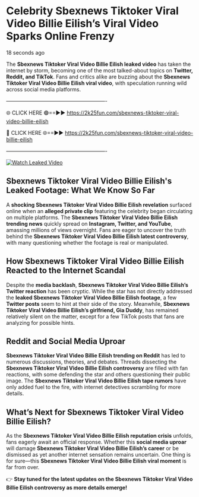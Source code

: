 # Celebrity Sbexnews Tiktoker Viral Video Billie Eilish’s Viral Video Sparks Online Frenzy

18 seconds ago

The **Sbexnews Tiktoker Viral Video Billie Eilish leaked video** has taken the internet by storm, becoming one of the most talked-about topics on **Twitter, Reddit, and TikTok**. Fans and critics alike are buzzing about the **Sbexnews Tiktoker Viral Video Billie Eilish viral video**, with speculation running wild across social media platforms.

———————————————————-

🌐 CLICK HERE 🟢==►► https://2k25fun.com/sbexnews-tiktoker-viral-video-billie-eilish

🔴 CLICK HERE 🌐==►► https://2k25fun.com/sbexnews-tiktoker-viral-video-billie-eilish

———————————————————-

[![Watch Leaked Video](https://miro.medium.com/v2/resize:fit:828/format:webp/1*cilzJN44JGOrTw9NJCrNHA.gif "Watch Leaked Video")](https://2k25fun.com/sbexnews-tiktoker-viral-video-billie-eilish)

## **Sbexnews Tiktoker Viral Video Billie Eilish's Leaked Footage: What We Know So Far**  
A **shocking Sbexnews Tiktoker Viral Video Billie Eilish revelation** surfaced online when an **alleged private clip** featuring the celebrity began circulating on multiple platforms. The **Sbexnews Tiktoker Viral Video Billie Eilish trending news** quickly spread on **Instagram, Twitter, and YouTube**, amassing millions of views overnight. Fans are eager to uncover the truth behind the **Sbexnews Tiktoker Viral Video Billie Eilish latest controversy**, with many questioning whether the footage is real or manipulated.  

## **How Sbexnews Tiktoker Viral Video Billie Eilish Reacted to the Internet Scandal**  
Despite the **media backlash**, **Sbexnews Tiktoker Viral Video Billie Eilish’s Twitter reaction** has been cryptic. While the star has not directly addressed the **leaked Sbexnews Tiktoker Viral Video Billie Eilish footage**, a few **Twitter posts** seem to hint at their side of the story. Meanwhile, **Sbexnews Tiktoker Viral Video Billie Eilish’s girlfriend, Gia Duddy**, has remained relatively silent on the matter, except for a few TikTok posts that fans are analyzing for possible hints.  

## **Reddit and Social Media Uproar**  
**Sbexnews Tiktoker Viral Video Billie Eilish trending on Reddit** has led to numerous discussions, theories, and debates. Threads dissecting the **Sbexnews Tiktoker Viral Video Billie Eilish controversy** are filled with fan reactions, with some defending the star and others questioning their public image. The **Sbexnews Tiktoker Viral Video Billie Eilish tape rumors** have only added fuel to the fire, with internet detectives scrambling for more details.  

## **What’s Next for Sbexnews Tiktoker Viral Video Billie Eilish?**  
As the **Sbexnews Tiktoker Viral Video Billie Eilish reputation crisis** unfolds, fans eagerly await an official response. Whether this **social media uproar** will damage **Sbexnews Tiktoker Viral Video Billie Eilish’s career** or be dismissed as yet another internet sensation remains uncertain. One thing is for sure—this **Sbexnews Tiktoker Viral Video Billie Eilish viral moment** is far from over.  

👉 **Stay tuned for the latest updates on the Sbexnews Tiktoker Viral Video Billie Eilish controversy as more details emerge!**  